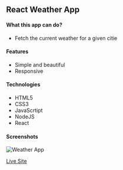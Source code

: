 ## React Weather App

#### What this app can do?

- Fetch the current weather for a given citie

#### Features

- Simple and beautiful
- Responsive

#### Technologies

- HTML5
- CSS3
- JavaScrtipt
- NodeJS
- React

#### Screenshots

![Weather App](https://ik.imagekit.io/of8sk3s88sie/portfolio/weather-poster.jpg?ik-sdk-version=react-1.1.0)

[Live Site](https://hm-weather-app-1.netlify.app)
